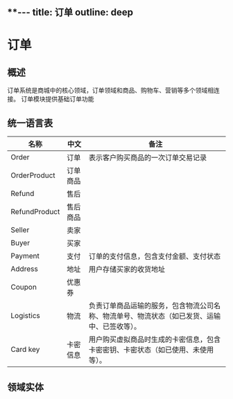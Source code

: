 **---
title: 订单
outline: deep
---

# 订单

## 概述

订单系统是商城中的核心领域，订单领域和商品、购物车、营销等多个领域相连接。
订单模块提供基础订单功能

## 统一语言表

| 名称            | 中文   | 备注                                             |
|---------------|------|------------------------------------------------|
| Order         | 订单   | 表示客户购买商品的一次订单交易记录                              |
| OrderProduct  | 订单商品 |                                                |
| Refund        | 售后   |                                                |
| RefundProduct | 售后商品 |                                                |
| Seller        | 卖家   |                                                |
| Buyer         | 买家   |                                                |
| Payment       | 支付   | 订单的支付信息，包含支付金额、支付状态                            |
| Address       | 地址   | 用户存储买家的收货地址                                    |
| Coupon        | 优惠券  |                                                |
| Logistics     | 物流   | 负责订单商品运输的服务，包含物流公司名称、物流单号、物流状态（如已发货、运输中、已签收等）。 |
| Card key      | 卡密信息 | 用户购买虚拟商品时生成的卡密信息，包含卡密密钥、卡密状态（如已使用、未使用等）。       |

## 领域实体



